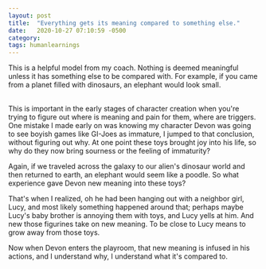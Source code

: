 ```yaml
---
layout: post
title:  "Everything gets its meaning compared to something else."
date:   2020-10-27 07:10:59 -0500
category: 
tags: humanlearnings
---
```

This is a helpful model from my coach. Nothing is deemed meaningful unless it has something else to be compared with. For example, if you came from a planet filled with dinosaurs, an elephant would look small.

<br>
This is important in the early stages of character creation when you're trying to figure out where is meaning and pain for them, where are triggers. One mistake I made early on was knowing my character Devon was going to see boyish games like GI-Joes as immature, I jumped to that conclusion, without figuring out why. At one point these toys brought joy into his life, so why do they now bring sourness or the feeling of immaturity? 

Again, if we traveled across the galaxy to our alien's dinosaur world and then returned to earth, an elephant would seem like a poodle. So what experience gave Devon new meaning into these toys?

That's when I realized, oh he had been hanging out with a neighbor girl, Lucy, and most likely something happened around that; perhaps maybe Lucy's baby brother is annoying them with toys, and Lucy yells at him. And new those figurines take on new meaning. To be close to Lucy means to grow away from those toys. 

Now when Devon enters the playroom, that new meaning is infused in his actions, and I understand why, I understand what it's compared to.